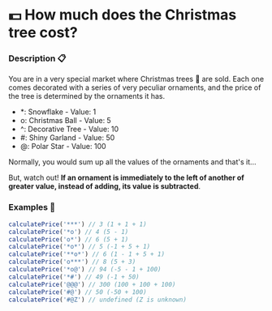 # 💵 How much does the Christmas tree cost?

### Description 📋

You are in a very special market where Christmas trees 🎄 are sold. Each one comes decorated with a series of very peculiar ornaments, and the price of the tree is determined by the ornaments it has.

- \*: Snowflake - Value: 1
- o: Christmas Ball - Value: 5
- ^: Decorative Tree - Value: 10
- #: Shiny Garland - Value: 50
- @: Polar Star - Value: 100

Normally, you would sum up all the values of the ornaments and that's it…

But, watch out! **If an ornament is immediately to the left of another of greater value, instead of adding, its value is subtracted**.

### Examples 📌

```javascript
calculatePrice('***') // 3 (1 + 1 + 1)
calculatePrice('*o') // 4 (5 - 1)
calculatePrice('o*') // 6 (5 + 1)
calculatePrice('*o*') // 5 (-1 + 5 + 1)
calculatePrice('**o*') // 6 (1 - 1 + 5 + 1)
calculatePrice('o***') // 8 (5 + 3)
calculatePrice('*o@') // 94 (-5 - 1 + 100)
calculatePrice('*#') // 49 (-1 + 50)
calculatePrice('@@@') // 300 (100 + 100 + 100)
calculatePrice('#@') // 50 (-50 + 100)
calculatePrice('#@Z') // undefined (Z is unknown)
```
